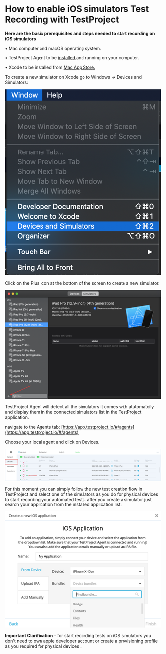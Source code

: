 # How to enable iOS simulators Test Recording with TestProject

**Here are the basic prerequisites and steps needed to start recording on iOS simulators**

• Mac computer and macOS operating system.

• TestProject Agent to be [installed ](https://intercom.help/testprojectio/getting-started/installation-and-setup)and running on your computer.

• Xcode to be installed from [Mac App Store.](https://apps.apple.com/us/app/xcode/id497799835?ls=1\&mt=12)

To create a new simulator on Xcode go to Windows -> Devices and Simulators:

![](<../../.gitbook/assets/image (452) (1).png>)

Click on the Plus icon at the bottom of the screen to create a new simulator.

![](<../../.gitbook/assets/image (505).png>)

TestProject Agent will detect all the simulators it comes with atutomatcily and display them in the connected simulators list in the TestProject application.

navigate to the Agents tab: [https://app.testproject.io/#/agents](https://app.testproject.io/#/agents)

Choose your local agent and click on Devices.

![](<../../.gitbook/assets/image (510).png>)

For this moment you can simply follow the new test creation flow in TestProject and select one of the simulators as you do for physical devices to start recording your automated tests. after you create a simulator just search your application from the installed application list:

![](<../../.gitbook/assets/image (539).png>)

**Important Clarification** - for start recording tests on iOS simulators you don't need to own apple developer account or create a provisioning profile as you required for physical devices .
